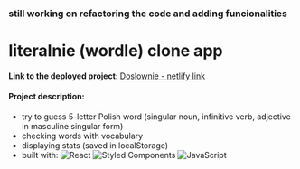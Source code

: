 ### still working on refactoring the code and adding funcionalities
# literalnie (wordle) clone app

**Link to the deployed project**:
[Doslownie - netlify link](https://doslownie.netlify.app/)

#### Project description:
- try to guess 5-letter Polish word (singular noun, infinitive verb, adjective in masculine singular form)
- checking words with vocabulary
- displaying stats (saved in localStorage)
- built with:
 ![React](https://img.shields.io/badge/react-%2320232a.svg?style=for-the-badge&logo=react&logoColor=%2361DAFB) ![Styled Components](https://img.shields.io/badge/styled--components-DB7093?style=for-the-badge&logo=styled-components&logoColor=white) ![JavaScript](https://img.shields.io/badge/javascript-%23323330.svg?style=for-the-badge&logo=javascript&logoColor=%23F7DF1E)

